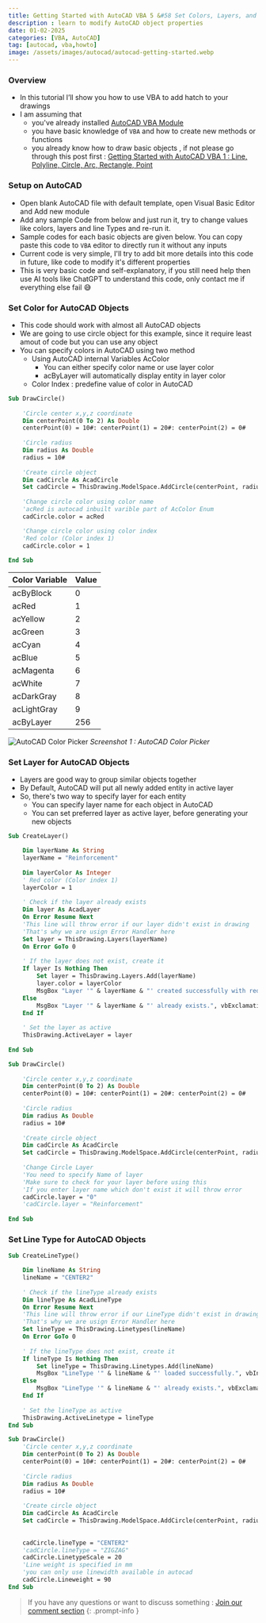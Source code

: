 ```yaml
---
title: Getting Started with AutoCAD VBA 5 &#58 Set Colors, Layers, and Line Types
description : learn to modify AutoCAD object properties
date: 01-02-2025
categories: [VBA, AutoCAD]
tag: [autocad, vba,howto]
image: /assets/images/autocad/autocad-getting-started.webp
---
```


### Overview
- In this tutorial I’ll show you how to use VBA to add hatch to your drawings
- I am assuming that 
  - you've already installed [AutoCAD VBA Module](https://www.autodesk.com/support/technical/article/caas/tsarticles/ts/3kxk0RyvfWTfSfAIrcmsLQ.html)
  - you have basic knowledge of `VBA` and how to create new methods or functions
  - you already know how to draw basic objects , if not please go through this post first : [Getting Started with AutoCAD VBA 1 : Line, Polyline, Circle, Arc, Rectangle, Point](/posts/autocad-vba-getting-started-1/)

### Setup on AutoCAD
- Open blank AutoCAD file with default template, open Visual Basic Editor and Add new module
- Add any sample Code from below and just run it, try to change values like colors, layers and line Types and re-run it.
- Sample codes for each basic objects are given below. You can copy paste this code to `VBA` editor to directly run it without any inputs
- Current code is very simple, I'll try to add bit more details into this code in future, like code to modify it's different properties
- This is very basic code and self-explanatory, if you still need help then use AI tools like ChatGPT to understand this code, only contact me if everything else fail 😅

### Set Color for AutoCAD Objects
- This code should work with almost all AutoCAD objects
- We are going to use circle object for this example, since it require least amout of code but you can use any object
- You can specify colors in AutoCAD using two method
  - Using AutoCAD internal Variables AcColor
    - You can either specify color name or use layer color
    - acByLayer will automatically display entity in layer color
  - Color Index : predefine value of color in AutoCAD 

```vb
Sub DrawCircle()
       
    'Circle center x,y,z coordinate
    Dim centerPoint(0 To 2) As Double
    centerPoint(0) = 10#: centerPoint(1) = 20#: centerPoint(2) = 0#
     
    'Circle radius
    Dim radius As Double
    radius = 10#
     
    'Create circle object
    Dim cadCircle As AcadCircle
    Set cadCircle = ThisDrawing.ModelSpace.AddCircle(centerPoint, radius)
    
    'Change circle color using color name
    'acRed is autocad inbuilt varible part of AcColor Enum
    cadCircle.color = acRed

    'Change circle color using color index
    'Red color (Color index 1)
    cadCircle.color = 1
  
End Sub
```

| Color Variable | Value |
| -------------- | ----- |
| acByBlock      | 0     |
| acRed          | 1     |
| acYellow       | 2     |
| acGreen        | 3     |
| acCyan         | 4     |
| acBlue         | 5     |
| acMagenta      | 6     |
| acWhite        | 7     |
| acDarkGray     | 8     |
| acLightGray    | 9     |
| acByLayer      | 256   |

![AutoCAD Color Picker](/assets/images/autocad/autocad-color-picker.webp)
_Screenshot 1 : AutoCAD Color Picker_

### Set Layer for AutoCAD Objects
- Layers are good way to group similar objects together
- By Default, AutoCAD will put all newly added entity in active layer
- So, there's two way to specify layer for each entity
  - You can specify layer name for each object in AutoCAD
  - You can set preferred layer as active layer, before generating your new objects

```vb
Sub CreateLayer()

    Dim layerName As String
    layerName = "Reinforcement"
    
    Dim layerColor As Integer
    ' Red color (Color index 1)
    layerColor = 1
    
    ' Check if the layer already exists
    Dim layer As AcadLayer
    On Error Resume Next
    'This line will throw error if our layer didn't exist in drawing
    'That's why we are usign Error Handler here
    Set layer = ThisDrawing.Layers(layerName)
    On Error GoTo 0
    
    ' If the layer does not exist, create it
    If layer Is Nothing Then
        Set layer = ThisDrawing.Layers.Add(layerName)
        layer.color = layerColor
        MsgBox "Layer '" & layerName & "' created successfully with red color.", vbInformation
    Else
        MsgBox "Layer '" & layerName & "' already exists.", vbExclamation
    End If
    
    ' Set the layer as active
    ThisDrawing.ActiveLayer = layer
    
End Sub
```
```vb
Sub DrawCircle()
       
    'Circle center x,y,z coordinate
    Dim centerPoint(0 To 2) As Double
    centerPoint(0) = 10#: centerPoint(1) = 20#: centerPoint(2) = 0#
     
    'Circle radius
    Dim radius As Double
    radius = 10#
     
    'Create circle object
    Dim cadCircle As AcadCircle
    Set cadCircle = ThisDrawing.ModelSpace.AddCircle(centerPoint, radius)
    
    'Change Circle Layer
    'You need to specify Name of layer
    'Make sure to check for your layer before using this
    'If you enter layer name which don't exist it will throw error
    cadCircle.layer = "0"
    'cadCircle.layer = "Reinforcement"
    
End Sub
```

### Set Line Type for AutoCAD Objects
```vb
Sub CreateLineType()

    Dim lineName As String
    lineName = "CENTER2"
 
    ' Check if the lineType already exists
    Dim lineType As AcadLineType
    On Error Resume Next
    'This line will throw error if our LineType didn't exist in drawing
    'That's why we are usign Error Handler here
    Set lineType = ThisDrawing.Linetypes(lineName)
    On Error GoTo 0
    
    ' If the lineType does not exist, create it
    If lineType Is Nothing Then
        Set lineType = ThisDrawing.Linetypes.Add(lineName)
        MsgBox "LineType '" & lineName & "' loaded successfully.", vbInformation
    Else
        MsgBox "LineType '" & lineName & "' already exists.", vbExclamation
    End If
    
    ' Set the lineType as active
    ThisDrawing.ActiveLinetype = lineType 
End Sub
```
```vb
Sub DrawCircle()
    'Circle center x,y,z coordinate
    Dim centerPoint(0 To 2) As Double
    centerPoint(0) = 10#: centerPoint(1) = 20#: centerPoint(2) = 0#
     
    'Circle radius
    Dim radius As Double
    radius = 10#
     
    'Create circle object
    Dim cadCircle As AcadCircle
    Set cadCircle = ThisDrawing.ModelSpace.AddCircle(centerPoint, radius)
    
    
    cadCircle.lineType = "CENTER2"
    'cadCircle.lineType = "ZIGZAG"
    cadCircle.LinetypeScale = 20
    'Line weight is specified in mm
    'you can only use linewidth available in autocad
    cadCircle.Lineweight = 90
End Sub
```

> If you have any questions or want to discuss something : [Join our comment section](https://www.reddit.com/r/NodesAutomations/comments/1if1rs3/getting_started_with_autocad_vba_5_set_colors/)
{: .prompt-info }
